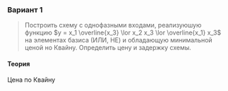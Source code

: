 ### Вариант 1
> Построить схему с однофазными входами, реализуюшую функцию $y = x_1 \overline{x_3} \lor x_2 x_3 \lor \overline{x_1} x_3$ на элементах базиса (ИЛИ, НЕ) и обладающую минимальной ценой но Квайну. Определить цену и задержку схемы.
#### Теория
Цена по Квайну 